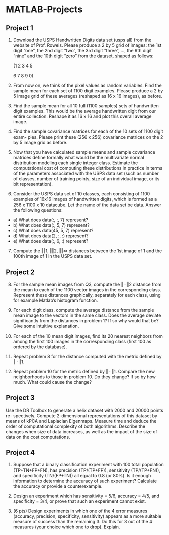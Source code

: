 # MATLAB-Projects

## Project 1


1. Download the USPS Handwritten Digits data set (usps all) from the website of
Prof. Roweis. Please produce a 2 by 5 grid of images: the 1st digit “one”, the 2nd
digit “two”, the 3rd digit “three”, ..., the 9th digit “nine” and the 10th digit “zero”
from the dataset, shaped as follows:


    (1 2 3 4 5


    6 7 8 9 0)


2. From now on, we think of the pixel values as random variables. Find the sample
mean for each set of 1100 digit examples. Please produce a 2 by 5 image grid of these
averages (reshaped as 16 x 16 images), as before. 


3. Find the sample mean for all 10 full (1100 samples) sets of handwritten digit
examples. This would be the average handwritten digit from our entire collection.
Reshape it as 16 x 16 and plot this overall average image.


4. Find the sample covariance matrices for each of the 10 sets of 1100 digit exam-
ples. Please print these (256 x 256) covariance matrices on the 2 by 5 image grid as
before.


5. Now that you have calculated sample means and sample covariance matrices
define formally what would be the multivariate normal distribution modeling each
single integer class. Estimate the computational cost of computing these distributions
in practice in terms of the parameters associated with the USPS data set (such as
number of classes, number of training points, size of an individual image, or its bit
representation).


6. Consider the USPS data set of 10 classes, each consisting of 1100 examples of
16x16 images of handwritten digits, which is formed as a 256 x 1100 x 10 datacube.
Let the name of the data set be data. Answer the following questions:
- a) What does data(:, :, 7) represent?
- b) What does data(:, 5, 7) represent?
- c) What does data(45, 5, 7) represent?
- d) What does data(2, :, :) represent?
- e) What does data(:, 6, :) represent?



7. Compute the ‖‖1, ‖‖2, ‖‖∞ distances between the 1st image of 1 and the 100th
image of 1 in the USPS data set.


## Project 2
8. For the sample mean images from Q3, compute the ‖ · ‖2 distance
from the mean to each of the 1100 vector images in the corresponding class. Represent
these distances graphically, separately for each class, using for example Matlab’s
histogram function.


9. For each digit class, compute the average distance from the sample mean image
to the vectors in the same class. Does the average deviate significantly from the
distances in problem 1? If so why would that be? Give some intuitive explanation.



10. For each of the 10 mean digit images, find its 20 nearest neighbors from among
the first 100 images in the corresponding class (first 100 as ordered by the database).


11. Repeat problem 8 for the distance computed with the metric defined by ‖ · ‖1.

   
12. Repeat problem 10 for the metric defined by ‖ · ‖1. Compare the new neighborhoods to those in problem 10. Do they change? If so by how much. What could cause
the change?


## Project 3
Use the DR Toolbox to generate a helix dataset with 2000 and 20000 points re-
spectively. Compute 2-dimensional representations of this dataset by means of kPCA
and Laplacian Eigenmaps. Measure time and deduce the order of computational
complexity of both algorithms.
Describe the changes when size of data increases, as well as the impact of the size
of data on the cost computations.


## Project 4
1. Suppose that a binary classification experiment with 100 total population
(TP+TN+FP+FN), has precision (TP/(TP+FP)), sensitivity (TP/(TP+FN)), and
specificity (TN/(FP+TN)) all equal to 0.8 (or 80%). Is it enough information to
determine the accuracy of such experiment? Calculate the accuracy or provide a
counterexample.


2. Design an experiment which has sensitivity = 5/6, accuracy = 4/5, and
specificity = 3/4, or prove that such an experiment cannot exist.



3. (6 pts) Design experiments in which one of the 4 error measures (accuracy,
precision, specificity, sensitivity) appears as a more suitable measure of success than
the remaining 3. Do this for 3 out of the 4 measures (your choice which one to drop).
Explain. 
